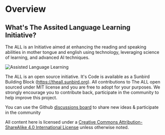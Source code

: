 # Overview

## What's The Assited Language Learning Initiative?

The ALL is an Initiative aimed at enhancing the reading and speaking abilities in mother tongue and english  using technology, leveraging science of learning, and advanced AI techniques.

![Assisted Language Learning](https://user-images.githubusercontent.com/673176/214280744-e8097ba9-e339-491b-bfaf-c210c418ede4.jpg)

The ALL is an open source initiative. It's Code is available as a Sunbird Building Block (https://theall.sunbird.org). All contributions to The ALL open sourced under MIT license and you are free to adopt for your purposes. We strongly encourage you to contribute back, participate in the community to help improve this project.

You can use the Github [discussions board](https://github.com/Sunbird-ALL/community/discussions) to share new ideas & participate in the community

All content here is licensed under a [Creative Commons Attribution-ShareAlike 4.0 International License](https://creativecommons.org/licenses/by-sa/4.0/) unless otherwise noted.

##
